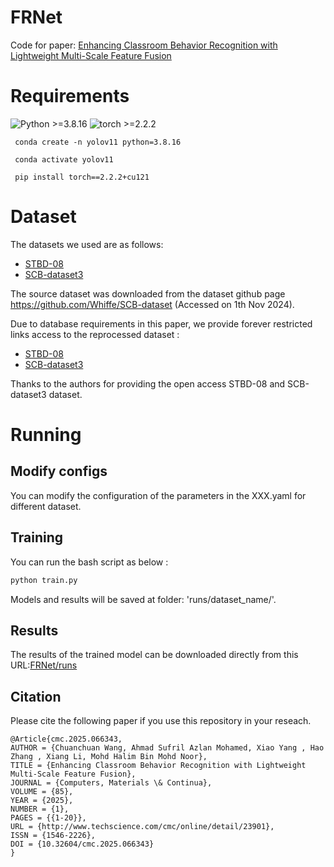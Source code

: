 # FRNet

Code for paper: [Enhancing Classroom Behavior Recognition with Lightweight Multi-Scale Feature Fusion](https://www.techscience.com/cmc/online/detail/23901)

# Requirements
  ![Python >=3.8.16](https://img.shields.io/badge/Python->=3.8.16-yellow.svg)    ![torch >=2.2.2](https://img.shields.io/badge/Pytorch->=2.2.2-blue.svg)

```
 conda create -n yolov11 python=3.8.16

 conda activate yolov11

 pip install torch==2.2.2+cu121
```

# Dataset
The datasets we used are as follows:
- [STBD-08](https://ieeexplore.ieee.org/abstract/document/10185142)
- [SCB-dataset3](https://link.springer.com/chapter/10.1007/978-3-031-46311-2_4)

The source dataset was downloaded from the dataset github page https://github.com/Whiffe/SCB-dataset (Accessed on 1th Nov 2024).

Due to database requirements in this paper, we provide forever restricted links access to the reprocessed dataset :
- [STBD-08](https://pan.baidu.com/s/1p9yygeBTTutSykQpaoVZ2Q?pwd=254u)
- [SCB-dataset3](https://pan.baidu.com/s/18VymPILVSuXFrtv3s6I8-Q?pwd=fdcb)

Thanks to the authors for providing the open access STBD-08 and SCB-dataset3 dataset.

# Running
## Modify configs
You can modify the configuration of the parameters in the XXX.yaml for different dataset.

## Training
You can run the bash script as below :
```bash
python train.py

```
Models and results will be saved at folder: 'runs/dataset_name/'. 

## Results
The results of the trained model can be downloaded directly from this URL:[FRNet/runs](https://pan.baidu.com/s/1e3CSHxpqgf3Dq7vjaquwGw?pwd=jet2)

## Citation
Please cite the following paper if you use this repository in your reseach.
```
@Article{cmc.2025.066343,
AUTHOR = {Chuanchuan Wang, Ahmad Sufril Azlan Mohamed, Xiao Yang , Hao Zhang , Xiang Li, Mohd Halim Bin Mohd Noor},
TITLE = {Enhancing Classroom Behavior Recognition with Lightweight Multi-Scale Feature Fusion},
JOURNAL = {Computers, Materials \& Continua},
VOLUME = {85},
YEAR = {2025},
NUMBER = {1},
PAGES = {{1-20}},
URL = {http://www.techscience.com/cmc/online/detail/23901},
ISSN = {1546-2226},
DOI = {10.32604/cmc.2025.066343}
}
```

